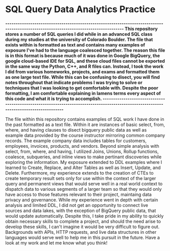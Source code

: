 # SQL Query Data Analytics Practice

**-------------------------------------------------------------------------------------------------------------------------------------
This repository stores a number of SQL queries I did while in an advanced SQL class during my studies at the university of Colorado Boulder.
The file that exists within is formatted as text and contains many examples of exposure I've had to the language coalesced together. The reason this
file is in this format is because much of it was done in Google BigQuery, the google cloud-based IDE for SQL, and these cloud files cannot be exported
in the same way the Python, C++, and R files can. Instead, I took the work I did from various homeworks, projects, and exams and formatted them as one
large text file. While this can be confusing to disect, you will find notes throughout that indicate problems I was trying to solve or techniques
that I was looking to get comfortable with. Despite the poor formatting, I am comfortable explaining in lamens terms every aspect of this code
and what it is trying to accomplish.
--------------------------------------------------------------------------------------------------------------------------------------**

The file within this repository contains examples of SQL work I have done in the past formatted as a text file. Within it are instances of basic
select, from, where, and having clauses to disect bigquery public data as well as example data provided by the course instructor mirroring common
company records. The example company data includes tables for customers, employees, invoices, products, and vendors. Beyond simple analysis with
select, from, where, and having, I utilized Joins, Unions, Rollup functions, coalesce, subqueries, and inline views to make pertinant discoveries
while exploring the information. My exposure extended to DDL examples where I learned to Create, Replace, and Alter Tables as well as Insert, Update, and 
Delete. Furthermore, my experience extends to the creation of CTEs to create temporary result sets only for use within the context of the larger query
and permanent views that would serve well in a real world context to dispatch data to various segments of a larger team so that they would only have
access to those features relevant to their project, maintaing data privacy and governance. While my experience went in depth with certain analysis
and limited DDL, I did not get an opportunity to connect live sources and data lakes, with the exception of BigQuery public data, that would update 
automatically. Despite this, I take pride in my ability to quickly obtain necessary skills to complete a project, and should the need arise to develop
these skills, I can't imagine it would be very difficult to figure out. Backgrounds with APIs, HTTP requests, and live data structures in other 
languages would serve well to help me in this pursuit in the future. Have a look at my work and let me know what you think!

